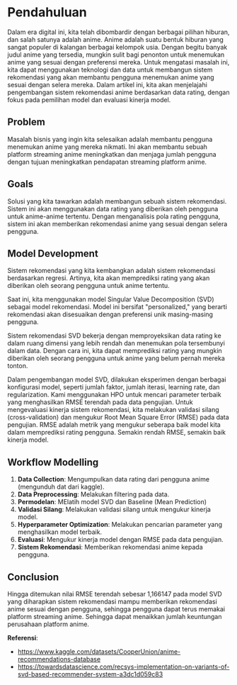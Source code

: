# Pendahuluan

Dalam era digital ini, kita telah dibombardir dengan berbagai pilihan hiburan, dan salah satunya adalah anime. Anime adalah suatu bentuk hiburan yang sangat populer di kalangan berbagai kelompok usia. Dengan begitu banyak judul anime yang tersedia, mungkin sulit bagi penonton untuk menemukan anime yang sesuai dengan preferensi mereka. Untuk mengatasi masalah ini, kita dapat menggunakan teknologi dan data untuk membangun sistem rekomendasi yang akan membantu pengguna menemukan anime yang sesuai dengan selera mereka. Dalam artikel ini, kita akan menjelajahi pengembangan sistem rekomendasi anime berdasarkan data rating, dengan fokus pada pemilihan model dan evaluasi kinerja model.

## Problem
Masalah bisnis yang ingin kita selesaikan adalah membantu pengguna menemukan anime yang mereka nikmati. Ini akan membantu sebuah platform streaming anime meningkatkan dan menjaga jumlah pengguna dengan tujuan meningkatkan pendapatan streaming platform anime.

## Goals
Solusi yang kita tawarkan adalah membangun sebuah sistem rekomendasi. Sistem ini akan menggunakan data rating yang diberikan oleh pengguna untuk anime-anime tertentu. Dengan menganalisis pola rating pengguna, sistem ini akan memberikan rekomendasi anime yang sesuai dengan selera pengguna.

## Model Development

Sistem rekomendasi yang kita kembangkan adalah sistem rekomendasi berdasarkan regresi. Artinya, kita akan memprediksi rating yang akan diberikan oleh seorang pengguna untuk anime tertentu.

Saat ini, kita menggunakan model Singular Value Decomposition (SVD) sebagai model rekomendasi. Model ini bersifat "personalized," yang berarti rekomendasi akan disesuaikan dengan preferensi unik masing-masing pengguna.

Sistem rekomendasi SVD bekerja dengan memproyeksikan data rating ke dalam ruang dimensi yang lebih rendah dan menemukan pola tersembunyi dalam data. Dengan cara ini, kita dapat memprediksi rating yang mungkin diberikan oleh seorang pengguna untuk anime yang belum pernah mereka tonton.

Dalam pengembangan model SVD, dilakukan eksperimen dengan berbagai konfigurasi model, seperti jumlah faktor, jumlah iterasi, learning rate, dan regularization. Kami menggunakan HPO untuk mencari parameter terbaik yang menghasilkan RMSE terendah pada data pengujian.
Untuk mengevaluasi kinerja sistem rekomendasi, kita melakukan validasi silang (cross-validation) dan mengukur Root Mean Square Error (RMSE) pada data pengujian. RMSE adalah metrik yang mengukur seberapa baik model kita dalam memprediksi rating pengguna. Semakin rendah RMSE, semakin baik kinerja model.

## Workflow Modelling
1. **Data Collection**: Mengumpulkan data rating dari pengguna anime (mengunduh dat dari kaggle).
2. **Data Preprocessing**: Melakukan filtering pada data.
3. **Permodelan**: MElatih model SVD dan Baseline (Mean Prediction)
4. **Validasi Silang**: Melakukan validasi silang untuk mengukur kinerja model.
5. **Hyperparameter Optimization**: Melakukan pencarian parameter yang menghasilkan model terbaik.
6. **Evaluasi**: Mengukur kinerja model dengan RMSE pada data pengujian.
7. **Sistem Rekomendasi**: Memberikan rekomendasi anime kepada pengguna.

## Conclusion
Hingga ditemukan nilai RMSE terendah sebesar 1,166147 pada model SVD yang diharapkan sistem rekomendasi mampu memberikan rekomendasi anime sesuai dengan pengguna, sehingga pengguna dapat terus memakai platform streaming anime. Sehingga dapat menaikkan jumlah keuntungan perusahaan platform anime.

**Referensi**:
- https://www.kaggle.com/datasets/CooperUnion/anime-recommendations-database
- https://towardsdatascience.com/recsys-implementation-on-variants-of-svd-based-recommender-system-a3dc1d059c83
